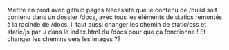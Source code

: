 Mettre en prod avec github pages
Nécessite que le contenu de /build soit contenu dans un dossier /docs, avec tous les éléments de statics remontés à la racinde de /docs.
Il faut aussi changer les chemin de static/css et static/js par ./ dans le index.html du /docs pour que ça fonctionne !
Et changer les chemins vers les images ??